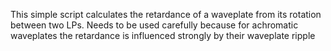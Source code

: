 This simple script calculates the retardance of a waveplate from its rotation between two LPs. Needs to be used carefully because for achromatic waveplates the retardance is influenced strongly by their waveplate ripple
